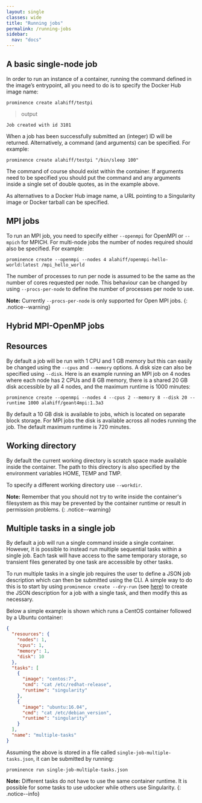 ```yaml
---
layout: single
classes: wide
title: "Running jobs"
permalink: /running-jobs
sidebar:
  nav: "docs"
---
```


## A basic single-node job
In order to run an instance of a container, running the command defined in the image’s entrypoint, all you need to do is to specify the Docker Hub image name:
```
prominence create alahiff/testpi
```

> output

```
Job created with id 3101
```
When a job has been successfully submitted an (integer) ID will be returned. Alternatively, a command (and arguments) can be specified. For example:
``` 
prominence create alahiff/testpi "/bin/sleep 100"
``` 
The command of course should exist within the container. If arguments need to be specified you should put the command and any arguments inside a single set of double quotes, as in the example above.

As alternatives to a Docker Hub image name, a URL pointing to a Singularity image or Docker tarball can be specified.

## MPI jobs
To run an MPI job, you need to specify either `--openmpi` for OpenMPI or `--mpich` for MPICH. For multi-node jobs the number of nodes required should also be specified. For example:
```
prominence create --openmpi --nodes 4 alahiff/openmpi-hello-world:latest /mpi_hello_world
```
The number of processes to run per node is assumed to be the same as the number of cores requested per node. This behaviour can be changed by using `--procs-per-node` to define the number of processes per node to use.

**Note:** Currently `--procs-per-node` is only supported for Open MPI jobs.
{: .notice--warning}

## Hybrid MPI-OpenMP jobs

## Resources
By default a job will be run with 1 CPU and 1 GB memory but this can easily be changed using the `--cpus` and `--memory` options. A disk size can also be specified using `--disk`. Here is an example running an MPI job on 4 nodes where each node has 2 CPUs and 8 GB memory, there is a shared 20 GB disk accessible by all 4 nodes, and the maximum runtime is 1000 minutes:
```
prominence create --openmpi --nodes 4 --cpus 2 --memory 8 --disk 20 --runtime 1000 alahiff/geant4mpi:1.3a3
```
By default a 10 GB disk is available to jobs, which is located on separate block storage. For MPI jobs the disk is available across all nodes running the job. The default maximum runtime is 720 minutes.

## Working directory
By default the current working directory is scratch space made available inside the container. The path to this directory is also specified by the environment variables HOME, TEMP and TMP.

To specify a different working directory use `--workdir`.

**Note:** Remember that you should not try to write inside the container's filesystem as this may be prevented by the container runtime or result in permission problems.
{: .notice--warning}

## Multiple tasks in a single job
By default a job will run a single command inside a single container. However, it is possible to instead run multiple sequential tasks within a single job. Each task will have access to the same temporary storage, so transient files generated by one task are accessible by other tasks.

To run multiple tasks in a single job requires the user to define a JSON job description which can then be submitted using the CLI. A simple way to do this is to start by using `prominence create --dry-run` (see [here](/docs/generating-json)) to create the JSON description for a job with a single task, and then modify this as necessary.

Below a simple example is shown which runs a CentOS container followed by a Ubuntu container:
```json
{
  "resources": {
    "nodes": 1,
    "cpus": 1,
    "memory": 1,
    "disk": 10
  },
  "tasks": [
    {
      "image": "centos:7",
      "cmd": "cat /etc/redhat-release",
      "runtime": "singularity"
    },
    {
      "image": "ubuntu:16.04",
      "cmd": "cat /etc/debian_version",
      "runtime": "singularity"
    }
  ],
  "name": "multiple-tasks"
}
```
Assuming the above is stored in a file called `single-job-multiple-tasks.json`, it can be submitted by running:
```
prominence run single-job-multiple-tasks.json
```

**Note:** Different tasks do not have to use the same container runtime. It is possible for some tasks to use udocker while others use Singularity.
{: .notice--info}
